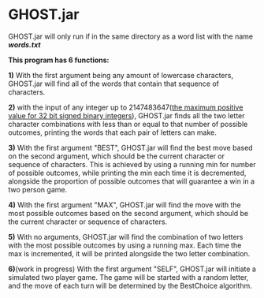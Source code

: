 # GHOST.jar
GHOST.jar will only run if in the same directory as a word list with the name **_words.txt_**

**This program has 6 functions:**

  **1)** With the first argument being any amount of lowercase characters, GHOST.jar will find all of the words that contain that sequence of characters.
  
  **2)** with the input of any integer up to 2147483647([the maximum positive value for 32 bit signed binary integers](https://en.wikipedia.org/wiki/2147483647_(number)#In_computing)), GHOST.jar finds all the two letter character combinations with less than or equal to that number of possible outcomes, printing the words that each pair of letters can make. 
  
  **3)** With the first argument "BEST", GHOST.jar will find the best move based on the second argument, which should be the current character or sequence of characters. This is achieved by using a running min for number of possible outcomes, while printing the min each time it is decremented, alongside the proportion of possible outcomes that will guarantee a win in a two person game.
  
  **4)** With the first argument "MAX", GHOST.jar will find the move with the most possible outcomes based on the second argument, which should be the current character or sequence of characters. 
  
 **5)** With no arguments, GHOST.jar will find the combination of two letters with the most possible outcomes by using a running max. Each time the max is incremented, it will be printed alongside the two letter combination.
 
 **6)**(work in progress) With the first argument "SELF", GHOST.jar will initiate a simulated two player game. The game will be started with a random letter, and the move of each turn will be determined by the BestChoice algorithm.
